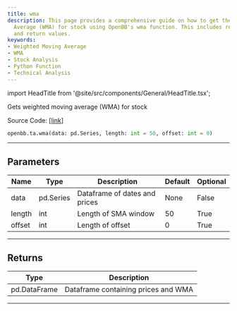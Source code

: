 ```yaml
---
title: wma
description: This page provides a comprehensive guide on how to get the Weighted Moving
  Average (WMA) for stock using OpenBB's wma function. This includes relevant parameters
  and return values.
keywords:
- Weighted Moving Average
- WMA
- Stock Analysis
- Python Function
- Technical Analysis
---
```


import HeadTitle from '@site/src/components/General/HeadTitle.tsx';

<HeadTitle title="ta.wma - Reference | OpenBB SDK Docs" />

Gets weighted moving average (WMA) for stock

Source Code: [[link](https://github.com/OpenBB-finance/OpenBB/tree/main/openbb_terminal/common/technical_analysis/overlap_model.py#L67)]

```python
openbb.ta.wma(data: pd.Series, length: int = 50, offset: int = 0)
```

---

## Parameters

| Name | Type | Description | Default | Optional |
| ---- | ---- | ----------- | ------- | -------- |
| data | pd.Series | Dataframe of dates and prices | None | False |
| length | int | Length of SMA window | 50 | True |
| offset | int | Length of offset | 0 | True |


---

## Returns

| Type | Description |
| ---- | ----------- |
| pd.DataFrame | Dataframe containing prices and WMA |
---
